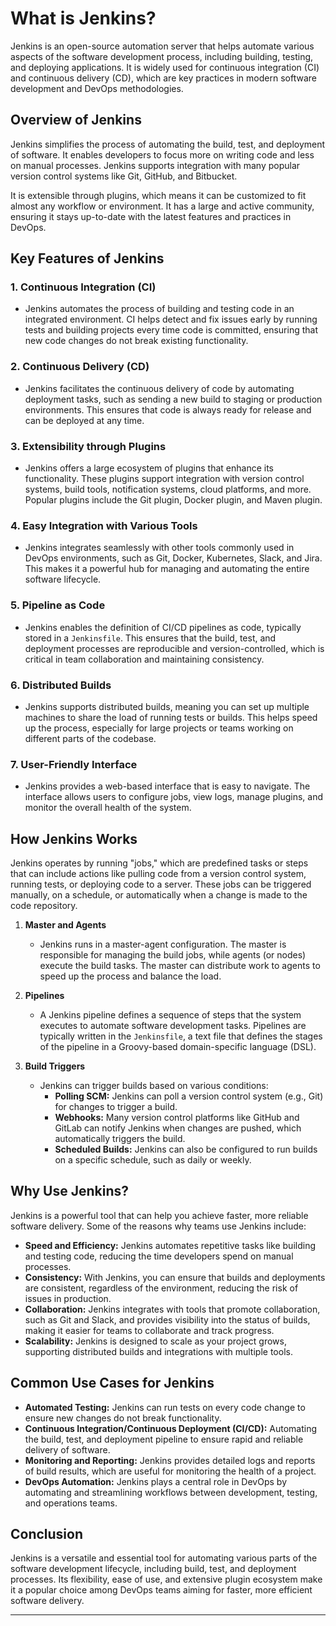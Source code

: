 # What is Jenkins?

Jenkins is an open-source automation server that helps automate various aspects of the software development process, including building, testing, and deploying applications. It is widely used for continuous integration (CI) and continuous delivery (CD), which are key practices in modern software development and DevOps methodologies.

## Overview of Jenkins

Jenkins simplifies the process of automating the build, test, and deployment of software. It enables developers to focus more on writing code and less on manual processes. Jenkins supports integration with many popular version control systems like Git, GitHub, and Bitbucket. 

It is extensible through plugins, which means it can be customized to fit almost any workflow or environment. It has a large and active community, ensuring it stays up-to-date with the latest features and practices in DevOps.

## Key Features of Jenkins

### 1. **Continuous Integration (CI)**
   - Jenkins automates the process of building and testing code in an integrated environment. CI helps detect and fix issues early by running tests and building projects every time code is committed, ensuring that new code changes do not break existing functionality.
   
### 2. **Continuous Delivery (CD)**
   - Jenkins facilitates the continuous delivery of code by automating deployment tasks, such as sending a new build to staging or production environments. This ensures that code is always ready for release and can be deployed at any time.

### 3. **Extensibility through Plugins**
   - Jenkins offers a large ecosystem of plugins that enhance its functionality. These plugins support integration with version control systems, build tools, notification systems, cloud platforms, and more. Popular plugins include the Git plugin, Docker plugin, and Maven plugin.

### 4. **Easy Integration with Various Tools**
   - Jenkins integrates seamlessly with other tools commonly used in DevOps environments, such as Git, Docker, Kubernetes, Slack, and Jira. This makes it a powerful hub for managing and automating the entire software lifecycle.

### 5. **Pipeline as Code**
   - Jenkins enables the definition of CI/CD pipelines as code, typically stored in a `Jenkinsfile`. This ensures that the build, test, and deployment processes are reproducible and version-controlled, which is critical in team collaboration and maintaining consistency.

### 6. **Distributed Builds**
   - Jenkins supports distributed builds, meaning you can set up multiple machines to share the load of running tests or builds. This helps speed up the process, especially for large projects or teams working on different parts of the codebase.

### 7. **User-Friendly Interface**
   - Jenkins provides a web-based interface that is easy to navigate. The interface allows users to configure jobs, view logs, manage plugins, and monitor the overall health of the system.

## How Jenkins Works

Jenkins operates by running "jobs," which are predefined tasks or steps that can include actions like pulling code from a version control system, running tests, or deploying code to a server. These jobs can be triggered manually, on a schedule, or automatically when a change is made to the code repository.

1. **Master and Agents**
   - Jenkins runs in a master-agent configuration. The master is responsible for managing the build jobs, while agents (or nodes) execute the build tasks. The master can distribute work to agents to speed up the process and balance the load.

2. **Pipelines**
   - A Jenkins pipeline defines a sequence of steps that the system executes to automate software development tasks. Pipelines are typically written in the `Jenkinsfile`, a text file that defines the stages of the pipeline in a Groovy-based domain-specific language (DSL).

3. **Build Triggers**
   - Jenkins can trigger builds based on various conditions:
     - **Polling SCM:** Jenkins can poll a version control system (e.g., Git) for changes to trigger a build.
     - **Webhooks:** Many version control platforms like GitHub and GitLab can notify Jenkins when changes are pushed, which automatically triggers the build.
     - **Scheduled Builds:** Jenkins can also be configured to run builds on a specific schedule, such as daily or weekly.

## Why Use Jenkins?

Jenkins is a powerful tool that can help you achieve faster, more reliable software delivery. Some of the reasons why teams use Jenkins include:

- **Speed and Efficiency:** Jenkins automates repetitive tasks like building and testing code, reducing the time developers spend on manual processes.
- **Consistency:** With Jenkins, you can ensure that builds and deployments are consistent, regardless of the environment, reducing the risk of issues in production.
- **Collaboration:** Jenkins integrates with tools that promote collaboration, such as Git and Slack, and provides visibility into the status of builds, making it easier for teams to collaborate and track progress.
- **Scalability:** Jenkins is designed to scale as your project grows, supporting distributed builds and integrations with multiple tools.

## Common Use Cases for Jenkins

- **Automated Testing:** Jenkins can run tests on every code change to ensure new changes do not break functionality.
- **Continuous Integration/Continuous Deployment (CI/CD):** Automating the build, test, and deployment pipeline to ensure rapid and reliable delivery of software.
- **Monitoring and Reporting:** Jenkins provides detailed logs and reports of build results, which are useful for monitoring the health of a project.
- **DevOps Automation:** Jenkins plays a central role in DevOps by automating and streamlining workflows between development, testing, and operations teams.

## Conclusion

Jenkins is a versatile and essential tool for automating various parts of the software development lifecycle, including build, test, and deployment processes. Its flexibility, ease of use, and extensive plugin ecosystem make it a popular choice among DevOps teams aiming for faster, more efficient software delivery.

---
